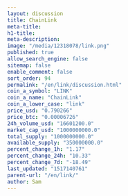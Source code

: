 ```yaml
---
layout: discussion
title: ChainLink
meta-title: 
h1-title: 
meta-description: 
image: "/media/12318078/link.png"
published: true
allow_search_engine: false
sitemap: false
enable_comment: false
sort_order: 94
permalink: "/en/link/discussion.html"
coin_a_symbol: "LINK"
coin_a_name: "ChainLink"
coin_a_lower_case: "link"
price_usd: "0.790266"
price_btc: "0.00006726"
24h_volume_usd: "16601200.0"
market_cap_usd: "1000000000.0"
total_supply: "1000000000.0"
available_supply: "350000000.0"
percent_change_1h: "1.17"
percent_change_24h: "10.33"
percent_change_7d: "-18.49"
last_updated: "1517140761"
parent-url: "/en/link/"
author: Sam
---
```


